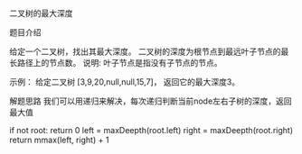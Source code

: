 二叉树的最大深度

题目介绍

给定一个二叉树，找出其最大深度。
二叉树的深度为根节点到最远叶子节点的最长路径上的节点数。
说明: 叶子节点是指没有子节点的节点。

示例：
给定二叉树 [3,9,20,null,null,15,7]，
返回它的最大深度3。

解题思路
我们可以用递归来解决，每次递归判断当前node左右子树的深度，返回最大值

if not root:
	return 0
left = maxDeepth(root.left)
right = maxDeepth(root.right)
return mmax(left, right) + 1
